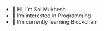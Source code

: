- 👋 Hi, I’m Sai Mukhesh
- 👀 I’m interested in Programming 
- 🌱 I’m currently learning Blockchain


<!---
Mukesh2108/Mukesh2108 is a ✨ special ✨ repository because its `README.md` (this file) appears on your GitHub profile.
You can click the Preview link to take a look at your changes.
--->
